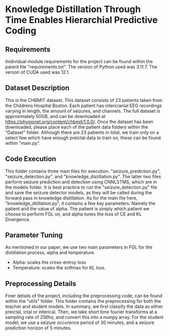 # Knowledge Distillation Through Time Enables Hierarchial Predictive Coding #

## Requirements ## 

Inidividual module requirements for the project can be found within the parent file "requirements.txt". The version of Python used was 3.11.7. The verson of CUDA used was 12.1.

## Dataset Description ##

This is the CHBMIT dataset. This dataset consists of 23 patients taken from the Childrens Hospital Boston. Each patient has intercranial EEG recordings varying in length, the amount of seizures, and channels. The full dataset is approximately 50GB, and can be downloaded at https://physionet.org/content/chbmit/1.0.0/. Once the dataset has been downloaded, please place each of the patient data folders within the "Dataset" folder. Although there are 23 patients in total, we train only on a select few which have enough preictal data to train on, these can be found within "main.py". 

## Code Execution ##

This folder contains three main files for execution. "seizure_prediction.py", "seizure_detection.py", and "knowledge_distillation.py". The latter two files perform seizure prediction and detection using CNNLSTMS, which are in the models folder. It is best practice to run the "seizure_detection.py" file and save the seizure detector models, as they will be called during the forward pass in knowledge distillation. As for the main file here, "knowledge_ditillation.py", it contains a few key parameters. Namely the patient and the value of alpha. The patient is simply which patient we choose to perform FGL on, and alpha tunes the loss of CE and KL Divergence. 


## Parameter Tuning ## 

As mentioned in our paper, we use two main parameters in FGL for the distillation process, alpha and temperature. 
* Alpha: scales the cross-entroy loss
* Temperature: scales the softmax for KL loss. 

## Preprocessing Details ##

Finer details of the project, including the preprocessing code, can be found within the "utils" folder. This folder contains the preprocessing for both the teacher and student models. In summary, we first classify the data as either preictal, ictal or interical. Then, we take short time fourier transforms at a sampling rate of 256hz, and convert this into a numpy array. For the student model, we use a seizure occurence period of 30 minutes, and a seizure prediction horizon of 5 minutes. 